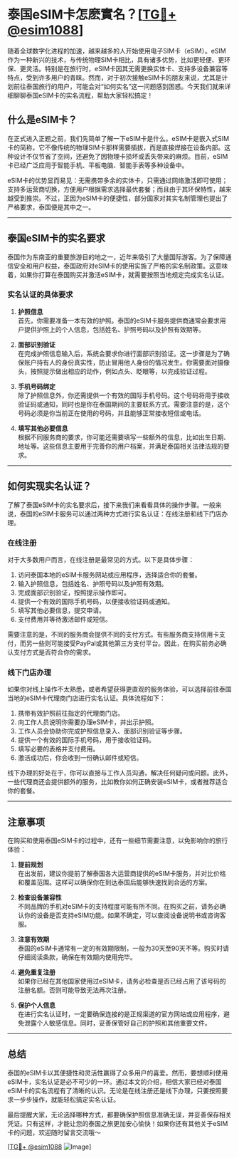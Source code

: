 # 泰国eSIM卡怎麽實名？[[TG💪+ @esim1088](https://t.me/s/esim1088)]

随着全球数字化进程的加速，越来越多的人开始使用电子SIM卡（eSIM）。eSIM作为一种新兴的技术，与传统物理SIM卡相比，具有诸多优势，比如更轻便、更环保、更灵活。特别是在旅行时，eSIM卡因其无需更换实体卡、支持多设备兼容等特点，受到许多用户的青睐。然而，对于初次接触eSIM卡的朋友来说，尤其是计划前往泰国旅行的用户，可能会对“如何实名”这一问题感到困惑。今天我们就来详细聊聊泰国eSIM卡的实名流程，帮助大家轻松搞定！

## 什么是eSIM卡？

在正式进入正题之前，我们先简单了解一下eSIM卡是什么。eSIM卡是嵌入式SIM卡的简称，它不像传统的物理SIM卡那样需要插拔，而是直接焊接在设备内部。这种设计不仅节省了空间，还避免了因物理卡损坏或丢失带来的麻烦。目前，eSIM卡已经广泛应用于智能手机、平板电脑、智能手表等多种设备中。

eSIM卡的优势显而易见：无需携带多余的实体卡，只需通过网络激活即可使用；支持多运营商切换，方便用户根据需求选择最优套餐；而且由于其环保特性，越来越受到推崇。不过，正因为eSIM卡的便捷性，部分国家对其实名制管理也提出了严格要求，泰国便是其中之一。

---

## 泰国eSIM卡的实名要求

泰国作为东南亚的重要旅游目的地之一，近年来吸引了大量国际游客。为了保障通信安全和用户权益，泰国政府对eSIM卡的使用实施了严格的实名制政策。这意味着，如果你打算在泰国购买并激活eSIM卡，就需要按照当地规定完成实名认证。

### 实名认证的具体要求

1. **护照信息**  
   首先，你需要准备一本有效的护照。泰国的eSIM卡服务提供商通常会要求用户提供护照上的个人信息，包括姓名、护照号码以及护照有效期等。

2. **面部识别验证**  
   在完成护照信息输入后，系统会要求你进行面部识别验证。这一步骤是为了确保账户持有人的身份真实性，防止冒用他人身份的情况发生。你需要面对摄像头，按照提示做出相应的动作，例如点头、眨眼等，以完成验证过程。

3. **手机号码绑定**  
   除了护照信息外，你还需提供一个有效的国际手机号码。这个号码将用于接收验证码或通知，同时也是你在泰国期间的主要联系方式。需要注意的是，这个号码必须是你当前正在使用的号码，并且能够正常接收短信或电话。

4. **填写其他必要信息**  
   根据不同服务商的要求，你可能还需要填写一些额外的信息，比如出生日期、地址等。这些信息主要用于完善你的用户档案，并满足泰国相关法律法规的要求。

---

## 如何实现实名认证？

了解了泰国eSIM卡的实名要求后，接下来我们来看看具体的操作步骤。一般来说，泰国的eSIM卡服务可以通过两种方式进行实名认证：在线注册和线下门店办理。

### 在线注册

对于大多数用户而言，在线注册是最常见的方式。以下是具体步骤：

1. 访问泰国本地的eSIM卡服务网站或应用程序，选择适合你的套餐。
2. 输入护照信息，包括姓名、护照号码以及护照有效期。
3. 完成面部识别验证，按照提示操作即可。
4. 提供一个有效的国际手机号码，以便接收验证码或通知。
5. 填写其他必要信息，提交申请。
6. 支付费用并等待激活邮件或短信。

需要注意的是，不同的服务商会提供不同的支付方式。有些服务商支持信用卡支付，而另一些则可能接受PayPal或其他第三方支付平台。因此，在购买前务必确认支付方式是否符合你的需求。

### 线下门店办理

如果你对线上操作不太熟悉，或者希望获得更直观的服务体验，可以选择前往泰国当地的eSIM卡代理商门店进行实名认证。具体流程如下：

1. 携带有效护照前往指定的代理商门店。
2. 向工作人员说明你需要办理eSIM卡，并出示护照。
3. 工作人员会协助你完成护照信息录入、面部识别验证等步骤。
4. 提供一个有效的国际手机号码，用于接收验证码。
5. 填写必要的表格并支付费用。
6. 激活成功后，你会收到一份确认邮件或短信。

线下办理的好处在于，你可以直接与工作人员沟通，解决任何疑问或问题。此外，一些代理商还会提供额外的服务，比如教你如何正确安装eSIM卡，或者推荐适合你的套餐。

---

## 注意事项

在购买和使用泰国eSIM卡的过程中，还有一些细节需要注意，以免影响你的旅行体验：

1. **提前规划**  
   在出发前，建议你提前了解泰国各大运营商提供的eSIM卡服务，并对比价格和覆盖范围。这样可以确保你在到达泰国后能够快速找到合适的方案。

2. **检查设备兼容性**  
   不同品牌的手机对eSIM卡的支持程度可能有所不同。在购买之前，请务必确认你的设备是否支持eSIM功能。如果不确定，可以查阅设备说明书或咨询客服。

3. **注意有效期**  
   泰国的eSIM卡通常有一定的有效期限制，一般为30天至90天不等。购买时请仔细阅读条款，确保在有效期内使用完毕。

4. **避免重复注册**  
   如果你已经在其他国家使用过eSIM卡，请务必检查是否已经占用了该号码的注册名额。否则可能导致无法再次注册。

5. **保护个人信息**  
   在进行实名认证时，一定要确保连接的是正规渠道的官方网站或应用程序，避免泄露个人敏感信息。同时，妥善保管好自己的护照和其他重要文件。

---

## 总结

泰国的eSIM卡以其便捷性和灵活性赢得了众多用户的喜爱。然而，要想顺利使用eSIM卡，实名认证是必不可少的一环。通过本文的介绍，相信大家已经对泰国eSIM卡的实名流程有了清晰的认识。无论是在线注册还是线下办理，只要按照要求一步步操作，就能轻松搞定实名认证。

最后提醒大家，无论选择哪种方式，都要确保护照信息准确无误，并妥善保存相关凭证。只有这样，才能让您的泰国之旅更加安心愉快！如果你还有其他关于eSIM卡的问题，欢迎随时留言交流哦～

[[TG💪+ @esim1088](https://t.me/s/esim1088) ![Image](https://i.postimg.cc/4NQfJmqS/Snipaste-2025-05-13-00-14-12.png)]